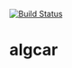 [![Build Status](https://travis-ci.org/denisgibikoski/algcar.svg?branch=master)](https://travis-ci.org/denisgibikoski/algcar)

# algcar
